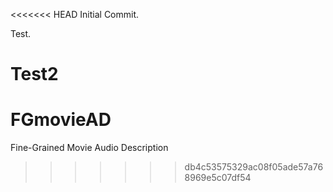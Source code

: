 <<<<<<< HEAD
Initial Commit.

Test.

Test2
=======
# FGmovieAD
Fine-Grained Movie Audio Description
>>>>>>> db4c53575329ac08f05ade57a768969e5c07df54
